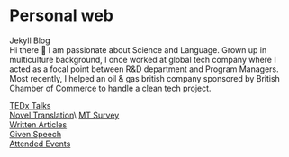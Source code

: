 # Personal web 
Jekyll Blog\
Hi there :wave: I am passionate about Science and Language. Grown up in multiculture background, I once worked at global tech company where I acted as a focal point between R&D department and Program Managers. Most recently, I helped an oil & gas british company sponsored by British Chamber of Commerce to handle a clean tech project.

[TEDx Talks](https://www.ted.com/profiles/3699807/translator)\
[Novel Translation](https://issuu.com/avaruan/docs/_______________)\
[MT Survey](https://ava517.github.io/Survey.html)\
[Written Articles](https://ava517.medium.com)\
[Given Speech](https://www.youtube.com/watch?v=VIK8BKPsKk4)\
[Attended Events](https://ava517.github.io/Attended.html)
